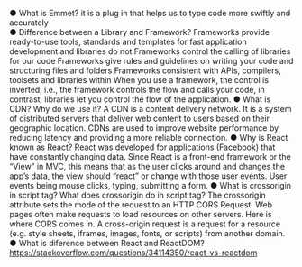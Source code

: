 ● What is Emmet?
it is a plug in that helps us to type code more swiftly and accurately <br/>
● Difference between a Library and Framework? 
Frameworks provide ready-to-use tools, standards and templates for fast application development and libraries do not
Frameworks control the calling of libraries for our code
Frameworks give rules and guidelines on writing your code and structuring files and folders
Frameworks consistent with APIs, compilers, toolsets and libraries within
When you use a framework, the control is inverted, i.e., the framework controls the flow and calls your code, in contrast, libraries let you control the flow of the application.
● What is CDN? Why do we use it?
A CDN is a content delivery network. It is a system of distributed servers that deliver web content to users based on their geographic location. CDNs are used to improve website performance by reducing latency and providing a more reliable connection.
● Why is React known as React?
React was developed for applications (Facebook) that have constantly changing data. Since React is a front-end framework or the “View” in MVC, this means that as the user clicks around and changes the app’s data, the view should “react” or change with those user events. User events being mouse clicks, typing, submitting a form.
● What is crossorigin in script tag?
What does crossorigin do in script tag?
The crossorigin attribute sets the mode of the request to an HTTP CORS Request. Web pages often make requests to load resources on other servers. Here is where CORS comes in. A cross-origin request is a request for a resource (e.g. style sheets, iframes, images, fonts, or scripts) from another domain.
● What is diference between React and ReactDOM?
https://stackoverflow.com/questions/34114350/react-vs-reactdom

